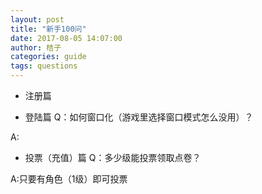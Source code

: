```yaml
---
layout: post
title: "新手100问"
date: 2017-08-05 14:07:00
author: 桔子
categories: guide
tags: questions
---
```



* 注册篇


* 登陆篇
Q：如何窗口化（游戏里选择窗口模式怎么没用）？

A:

* 投票（充值）篇
Q：多少级能投票领取点卷？

A:只要有角色（1级）即可投票
